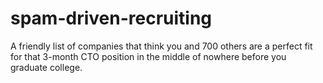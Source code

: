# spam-driven-recruiting
A friendly list of companies that think you and 700 others are a perfect fit for that 3-month CTO position in the middle of nowhere before you graduate college.
